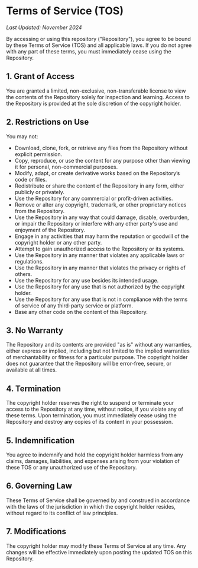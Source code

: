 # Terms of Service (TOS)

_Last Updated: November 2024_

By accessing or using this repository ("Repository"), you agree to be bound by these Terms of Service (TOS) and all applicable laws. If you do not agree with any part of these terms, you must immediately cease using the Repository.

## 1. Grant of Access

You are granted a limited, non-exclusive, non-transferable license to view the contents of the Repository solely for inspection and learning. Access to the Repository is provided at the sole discretion of the copyright holder.

## 2. Restrictions on Use

You may not:
- Download, clone, fork, or retrieve any files from the Repository without explicit permission.
- Copy, reproduce, or use the content for any purpose other than viewing it for personal, non-commercial purposes.
- Modify, adapt, or create derivative works based on the Repository’s code or files.
- Redistribute or share the content of the Repository in any form, either publicly or privately.
- Use the Repository for any commercial or profit-driven activities.
- Remove or alter any copyright, trademark, or other proprietary notices from the Repository.
- Use the Repository in any way that could damage, disable, overburden, or impair the Repository or interfere with any other party's use and enjoyment of the Repository.
- Engage in any activities that may harm the reputation or goodwill of the copyright holder or any other party.
- Attempt to gain unauthorized access to the Repository or its systems.
- Use the Repository in any manner that violates any applicable laws or regulations.
- Use the Repository in any manner that violates the privacy or rights of others.
- Use the Repository for any use besides its intended usage.
- Use the Repository for any use that is not authorized by the copyright holder.
- Use the Repository for any use that is not in compliance with the terms of service of any third-party service or platform.
- Base any other code on the content of this Repository.

## 3. No Warranty

The Repository and its contents are provided "as is" without any warranties, either express or implied, including but not limited to the implied warranties of merchantability or fitness for a particular purpose. The copyright holder does not guarantee that the Repository will be error-free, secure, or available at all times.

## 4. Termination

The copyright holder reserves the right to suspend or terminate your access to the Repository at any time, without notice, if you violate any of these terms. Upon termination, you must immediately cease using the Repository and destroy any copies of its content in your possession.

## 5. Indemnification

You agree to indemnify and hold the copyright holder harmless from any claims, damages, liabilities, and expenses arising from your violation of these TOS or any unauthorized use of the Repository.

## 6. Governing Law

These Terms of Service shall be governed by and construed in accordance with the laws of the jurisdiction in which the copyright holder resides, without regard to its conflict of law principles.

## 7. Modifications

The copyright holder may modify these Terms of Service at any time. Any changes will be effective immediately upon posting the updated TOS on this Repository.
